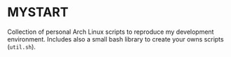 # MYSTART

Collection of personal Arch Linux scripts to reproduce my development
environment. Includes also a small bash library to create your owns scripts
(`util.sh`).
